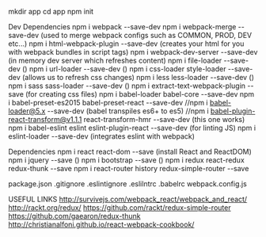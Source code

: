 mkdir app
cd app
npm init

Dev Dependencies
  npm i webpack --save-dev
  npm i webpack-merge --save-dev (used to merge webpack configs such as COMMON, PROD, DEV etc...)
  npm i html-webpack-plugin --save-dev (creates your html for you with webpack bundles in script tags)
  npm i webpack-dev-server --save-dev (in memory dev server which refreshes content)
  npm i file-loader --save-dev ()
  npm i url-loader --save-dev ()
  npm i css-loader style-loader --save-dev (allows us to refresh css changes)
  npm i less less-loader --save-dev ()
  npm i sass sass-loader --save-dev ()
  npm i extract-text-webpack-plugin --save (for creating css files)
	npm i babel-loader babel-core --save-dev
	npm i babel-preset-es2015 babel-preset-react --save-dev
  //npm i babel-loader@5.x --save-dev (babel transpiles es6+ to es5)
  //npm i babel-plugin-react-transform@v1.1.1 react-transform-hmr --save-dev (this one works)
  npm i babel-eslint eslint eslint-plugin-react --save-dev (for linting JS)
  npm i eslint-loader --save-dev (integrates eslint with webpack)

Dependencies
  npm i react react-dom --save (install React and ReactDOM)
  npm i jquery --save ()
  npm i bootstrap --save ()
  npm i redux react-redux redux-thunk --save
  npm i react-router history redux-simple-router --save


package.json
.gitignore
.eslintignore
.eslilntrc
.babelrc
webpack.config.js


USEFUL LINKS
http://survivejs.com/webpack_react/webpack_and_react/
http://rackt.org/redux/
https://github.com/rackt/redux-simple-router
https://github.com/gaearon/redux-thunk
http://christianalfoni.github.io/react-webpack-cookbook/
